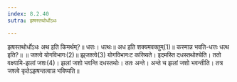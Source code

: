 ```yaml
---
index: 8.2.40
sutra: झषस्तथोर्धोऽधः

---
```

झषस्तथोर्धोऽधः अथ इति किमर्थम्?॥ धत्तः। धत्थः॥ अध इति शक्यमवक्तुम्(1)॥ कस्मान्न भवति-धत्तः धत्थ इति?॥ ॥ जश्त्वे योगविभागः(2)॥ झ्र्जश्त्वे(3) योगविभागःट करिष्यते। इदमस्ति दधस्तथोश्चेति। ततो वक्ष्यामि-झलां जशः(4)। झलां जशो भवन्ति दधस्तथोः। ततः अन्ते। अन्ते च झलां जशो भवन्तीति। तत्र जश्त्वे कृतेऽझषन्तत्वान्न भविष्यति॥